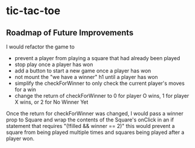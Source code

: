 # tic-tac-toe
## Roadmap of Future Improvements
I would refactor the game to

* prevent a player from playing a square that had already been played
* stop play once a player has won
* add a button to start a new game once a player has won
* not mount the "we have a winner" h1 until a player has won
* simplify the checkForWinner to only check the current player's moves for a win
* change the return of checkForWinner to 0 for player O wins, 1 for player X wins, or 2 for No Winner Yet


Once the return for checkForWinner was changed, I would pass a winner prop to Square and wrap the contents of the Square's onClick in an if statement that requires "(!filled && winner == 2)" this would prevent a square from being played multiple times and squares being played after a player won.
